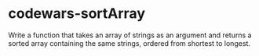 # codewars-sortArray
Write a function that takes an array of strings as an argument and returns a sorted array containing the same strings, ordered from shortest to longest.
